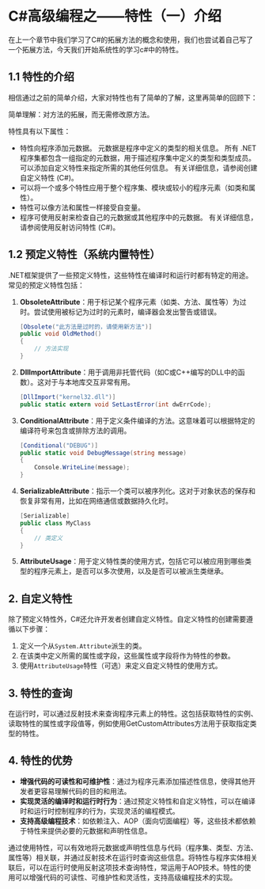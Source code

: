 # C#高级编程之——特性（一）介绍

在上一个章节中我们学习了C#的拓展方法的概念和使用，我们也尝试着自己写了一个拓展方法，今天我们开始系统性的学习c#中的特性。

## 1.1 特性的介绍

相信通过之前的简单介绍，大家对特性也有了简单的了解，这里再简单的回顾下：

简单理解：对方法的拓展，而无需修改原方法。

特性具有以下属性：

- 特性向程序添加元数据。 元数据是程序中定义的类型的相关信息。 所有 .NET 程序集都包含一组指定的元数据，用于描述程序集中定义的类型和类型成员。 可以添加自定义特性来指定所需的其他任何信息。 有关详细信息，请参阅创建自定义特性 (C#)。
- 可以将一个或多个特性应用于整个程序集、模块或较小的程序元素（如类和属性）。
- 特性可以像方法和属性一样接受自变量。
- 程序可使用反射来检查自己的元数据或其他程序中的元数据。 有关详细信息，请参阅使用反射访问特性 (C#)。

## 1.2 预定义特性（系统内置特性）

.NET框架提供了一些预定义特性，这些特性在编译时和运行时都有特定的用途。常见的预定义特性包括：

1. **ObsoleteAttribute**：用于标记某个程序元素（如类、方法、属性等）为过时。尝试使用被标记为过时的元素时，编译器会发出警告或错误。

   ```csharp
   [Obsolete("此方法是过时的，请使用新方法")]
   public void OldMethod()
   {
       // 方法实现
   }
   ```

2. **DllImportAttribute**：用于调用非托管代码（如C或C++编写的DLL中的函数）。这对于与本地库交互非常有用。

   ```csharp
   [DllImport("kernel32.dll")]
   public static extern void SetLastError(int dwErrCode);
   ```

3. **ConditionalAttribute**：用于定义条件编译的方法。这意味着可以根据特定的编译符号来包含或排除方法的调用。

   ```csharp
   [Conditional("DEBUG")]
   public static void DebugMessage(string message)
   {
       Console.WriteLine(message);
   }
   ```

4. **SerializableAttribute**：指示一个类可以被序列化。这对于对象状态的保存和恢复非常有用，比如在网络通信或数据持久化时。

   ```csharp
   [Serializable]
   public class MyClass
   {
       // 类定义
   }
   ```

5. **AttributeUsage**：用于定义特性类的使用方式，包括它可以被应用到哪些类型的程序元素上，是否可以多次使用，以及是否可以被派生类继承。

## 2. 自定义特性

除了预定义特性外，C#还允许开发者创建自定义特性。自定义特性的创建需要遵循以下步骤：

1. 定义一个从`System.Attribute`派生的类。
2. 在该类中定义所需的属性或字段，这些属性或字段将作为特性的参数。
3. 使用`AttributeUsage`特性（可选）来定义自定义特性的使用方式。

## 3. 特性的查询

在运行时，可以通过反射技术来查询程序元素上的特性。这包括获取特性的实例、读取特性的属性或字段值等，例如使用GetCustomAttributes方法用于获取指定类型的特性。

## 4. 特性的优势

* **增强代码的可读性和可维护性**：通过为程序元素添加描述性信息，使得其他开发者更容易理解代码的目的和用法。
* **实现灵活的编译时和运行时行为**：通过预定义特性和自定义特性，可以在编译时和运行时控制程序的行为，实现灵活的编程模式。
* **支持高级编程技术**：如依赖注入、AOP（面向切面编程）等，这些技术都依赖于特性来提供必要的元数据和声明性信息。

通过使用特性，可以有效地将元数据或声明性信息与代码（程序集、类型、方法、属性等）相关联，并通过反射技术在运行时查询这些信息。将特性与程序实体相关联后，可以在运行时使用反射这项技术查询特性，常运用于AOP技术。特性的使用可以增强代码的可读性、可维护性和灵活性，支持高级编程技术的实现。

